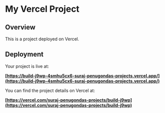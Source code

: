 # My Vercel Project

## Overview

This is a project deployed on Vercel.

## Deployment

Your project is live at:

**[https://build-j9wp-4smhu5cx6-suraj-penugondas-projects.vercel.app/](https://build-j9wp-4smhu5cx6-suraj-penugondas-projects.vercel.app/)**

You can find the project details on Vercel at:

**[https://vercel.com/suraj-penugondas-projects/build-j9wp](https://vercel.com/suraj-penugondas-projects/build-j9wp)**
